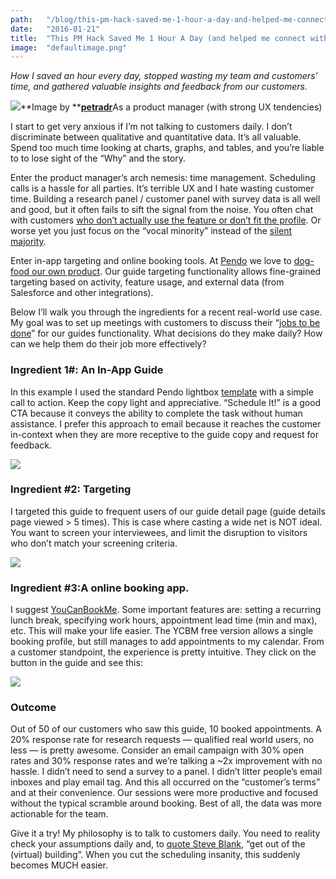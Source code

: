 ```yaml
---
path:	"/blog/this-pm-hack-saved-me-1-hour-a-day-and-helped-me-connect-with-more-customers"
date:	"2016-01-21"
title:	"This PM Hack Saved Me 1 Hour A Day (and helped me connect with more customers)"
image:	"defaultimage.png"
---
```


*How I saved an hour every day, stopped wasting my team and customers’ time, and gathered valuable insights and feedback from our customers.*

![](/images/0*KiQcA8JAMWnAV31b.)**Image by **[**petradr**](https://unsplash.com/petradr)As a product manager (with strong UX tendencies)

 I start to get very anxious if I’m not talking to customers daily. I don’t discriminate between qualitative and quantitative data. It’s all valuable. Spend too much time looking at charts, graphs, and tables, and you’re liable to to lose sight of the “Why” and the story.

Enter the product manager’s arch nemesis: time management. Scheduling calls is a hassle for all parties. It’s terrible UX and I hate wasting customer time. Building a research panel / customer panel with survey data is all well and good, but it often fails to sift the signal from the noise. You often chat with customers [who don’t actually use the feature or don’t fit the profile](http://www.uxmatters.com/mt/archives/2010/07/recruiting-better-research-participants.php). Or worse yet you just focus on the “vocal minority” instead of the [silent majority](https://www.box.com/blog/building-products-vocal-minority-or-silent-majority/).

Enter in-app targeting and online booking tools. At [Pendo](http://www.pendo.io/) we love to [dog-food our own product](https://beatrixapp.com/blog/6-months-of-dogfooding-our-software.html). Our guide targeting functionality allows fine-grained targeting based on activity, feature usage, and external data (from Salesforce and other integrations).

Below I’ll walk you through the ingredients for a recent real-world use case. My goal was to set up meetings with customers to discuss their “[jobs to be done](https://medium.com/the-job-to-be-done)” for our guides functionality. What decisions do they make daily? How can we help them do their job more effectively?

### Ingredient 1#: An In-App Guide

In this example I used the standard Pendo lightbox [template](https://pendo.desk.com/customer/portal/articles/2245494) with a simple call to action. Keep the copy light and appreciative. “Schedule It!” is a good CTA because it conveys the ability to complete the task without human assistance. I prefer this approach to email because it reaches the customer in-context when they are more receptive to the guide copy and request for feedback.

![](/images/0*wFtBcCDbEcqnPPOj.)

### Ingredient #2: Targeting

I targeted this guide to frequent users of our guide detail page (guide details page viewed > 5 times). This is case where casting a wide net is NOT ideal. You want to screen your interviewees, and limit the disruption to visitors who don’t match your screening criteria.

![](/images/0*ac-puspG3KKhjjzj.)

### Ingredient #3:A online booking app.

I suggest [YouCanBookMe](https://youcanbook.me/). Some important features are: setting a recurring lunch break, specifying work hours, appointment lead time (min and max), etc. This will make your life easier. The YCBM free version allows a single booking profile, but still manages to add appointments to my calendar. From a customer standpoint, the experience is pretty intuitive. They click on the button in the guide and see this:

![](/images/0*KyEhoG_XcqKl_NZJ.)

### Outcome

Out of 50 of our customers who saw this guide, 10 booked appointments. A 20% response rate for research requests — qualified real world users, no less — is pretty awesome. Consider an email campaign with 30% open rates and 30% response rates and we’re talking a ~2x improvement with no hassle. I didn’t need to send a survey to a panel. I didn’t litter people’s email inboxes and play email tag. And this all occurred on the “customer’s terms” and at their convenience. Our sessions were more productive and focused without the typical scramble around booking. Best of all, the data was more actionable for the team.

Give it a try! My philosophy is to talk to customers daily. You need to reality check your assumptions daily and, to [quote Steve Blank](http://www.inc.com/steve-blank/key-to-success-getting-out-of-building.html), “get out of the (virtual) building”. When you cut the scheduling insanity, this suddenly becomes MUCH easier.

